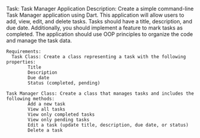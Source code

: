 Task: Task Manager Application
    Description: 
        Create a simple command-line Task Manager application using Dart.
        This application will allow users to add, view, edit, and delete tasks. 
        Tasks should have a title, description, and due date. Additionally, you should implement a feature to mark tasks as completed.
        The application should use OOP principles to organize the code and manage the task data.
    
    Requirements:
      Task Class: Create a class representing a task with the following properties:
            Title
            Description
            Due date
            Status (completed, pending)
    
    Task Manager Class: Create a class that manages tasks and includes the following methods:
            Add a new task
            View all tasks
            View only completed tasks
            View only pending tasks
            Edit a task (update title, description, due date, or status)
            Delete a task
